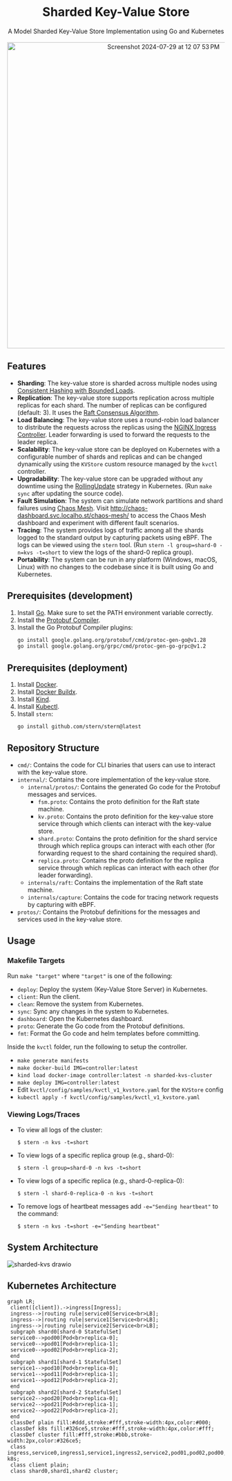 <h1 align="center">Sharded Key-Value Store</h1>
<p align="center">
    A Model Sharded Key-Value Store Implementation using Go and Kubernetes<br><br>
    <img width="708" alt="Screenshot 2024-07-29 at 12 07 53 PM" src="https://github.com/user-attachments/assets/5c290093-17d0-4560-97f8-03e629d65f5a">
</p>

## Features
* **Sharding**: The key-value store is sharded across multiple nodes using [Consistent Hashing with Bounded Loads](https://research.google/blog/consistent-hashing-with-bounded-loads/).
* **Replication**: The key-value store supports replication across multiple replicas for each shard. The number of replicas can be configured (default: 3). It uses the [Raft Consensus Algorithm](https://raft.github.io/).
* **Load Balancing**: The key-value store uses a round-robin load balancer to distribute the requests across the replicas using the [NGINX Ingress Controller](https://kubernetes.github.io/ingress-nginx/). Leader forwarding is used to forward the requests to the leader replica.
* **Scalability**: The key-value store can be deployed on Kubernetes with a configurable number of shards and replicas and can be changed dynamically using the `KVStore` custom resource managed by the `kvctl` controller.
* **Upgradability**: The key-value store can be upgraded without any downtime using the [RollingUpdate](https://kubernetes.io/docs/tutorials/kubernetes-basics/update/update-intro/) strategy in Kubernetes. (Run `make sync` after updating the source code).
* **Fault Simulation**: The system can simulate network partitions and shard failures using [Chaos Mesh](https://chaos-mesh.org/). Visit http://chaos-dashboard.svc.localho.st/chaos-mesh/ to access the Chaos Mesh dashboard and experiment with different fault scenarios.
* **Tracing**: The system provides logs of traffic among all the shards logged to the standard output by capturing packets using eBPF. The logs can be viewed using the `stern` tool. (Run `stern -l group=shard-0 -n=kvs -t=short` to view the logs of the shard-0 replica group).
* **Portability**: The system can be run in any platform (Windows, macOS, Linux) with no changes to the codebase since it is built using Go and Kubernetes.


## Prerequisites (development)
1. Install [Go](https://go.dev/doc/install). Make sure to set the PATH environment variable correctly.
2. Install the [Protobuf Compiler](https://grpc.io/docs/protoc-installation).
3. Install the Go Protobuf Compiler plugins:
    ```bash
    go install google.golang.org/protobuf/cmd/protoc-gen-go@v1.28
    go install google.golang.org/grpc/cmd/protoc-gen-go-grpc@v1.2
    ```

## Prerequisites (deployment)
1. Install [Docker](https://docs.docker.com/get-docker/).
2. Install [Docker Buildx](https://github.com/docker/buildx?tab=readme-ov-file#installing).
3. Install [Kind](https://kind.sigs.k8s.io/docs/user/quick-start/#installation).
4. Install [Kubectl](https://kubernetes.io/docs/tasks/tools/#kubectl).
5. Install `stern`:
    ```bash
    go install github.com/stern/stern@latest
    ```

## Repository Structure

- `cmd/`: Contains the code for CLI binaries that users can use to interact with the key-value store.
- `internal/`: Contains the core implementation of the key-value store.
  - `internal/protos/`: Contains the generated Go code for the Protobuf messages and services.
    - `fsm.proto`: Contains the proto definition for the Raft state machine.
    - `kv.proto`: Contains the proto definition for the key-value store service through which clients can interact with the key-value store.
    - `shard.proto`: Contains the proto definition for the shard service through which replica groups can interact with each other (for forwarding request to the shard containing the required shard).
    - `replica.proto`: Contains the proto definition for the replica service through which replicas can interact with each other (for leader forwarding).
  - `internals/raft`: Contains the implementation of the Raft state machine.
  - `internals/capture`: Contains the code for tracing network requests by capturing with eBPF.
- `protos/`: Contains the Protobuf definitions for the messages and services used in the key-value store.

## Usage

### Makefile Targets

Run `make "target"` where `"target"` is one of the following:
- `deploy`: Deploy the system (Key-Value Store Server) in Kubernetes.
- `client`: Run the client.
- `clean`: Remove the system from Kubernetes.
- `sync`: Sync any changes in the system to Kubernetes.
- `dashboard`: Open the Kubernetes dashboard.
- `proto`: Generate the Go code from the Protobuf definitions.
- `fmt`: Format the Go code and helm templates before committing.

Inside the `kvctl` folder, run the following to setup the controller.
- `make generate manifests`
- `make docker-build IMG=controller:latest`
- `kind load docker-image controller:latest -n sharded-kvs-cluster`
- `make deploy IMG=controller:latest`
- Edit `kvctl/config/samples/kvctl_v1_kvstore.yaml` for the `KVStore` config
- `kubectl apply -f kvctl/config/samples/kvctl_v1_kvstore.yaml`

### Viewing Logs/Traces

* To view all logs of the cluster:
    ```console
    $ stern -n kvs -t=short
    ```
* To view logs of a specific replica group (e.g., shard-0):
    ```console
    $ stern -l group=shard-0 -n kvs -t=short
    ```
* To view logs of a specific replica (e.g., shard-0-replica-0):
    ```console
    $ stern -l shard-0-replica-0 -n kvs -t=short
    ```
* To remove logs of heartbeat messages add `-e="Sending heartbeat"` to the command:
    ```console
    $ stern -n kvs -t=short -e="Sending heartbeat"
    ```

## System Architecture

![sharded-kvs drawio](https://github.com/user-attachments/assets/f60bd480-27a9-426f-9de5-a199a26da5ed)

## Kubernetes Architecture

```mermaid
graph LR;
 client([client]).->ingress[Ingress];
 ingress-->|routing rule|service0[Service<br>LB];
 ingress-->|routing rule|service1[Service<br>LB];
 ingress-->|routing rule|service2[Service<br>LB];
 subgraph shard0[shard-0 StatefulSet]
 service0-->pod00[Pod<br>replica-0];
 service0-->pod01[Pod<br>replica-1];
 service0-->pod02[Pod<br>replica-2];
 end
 subgraph shard1[shard-1 StatefulSet]
 service1-->pod10[Pod<br>replica-0];
 service1-->pod11[Pod<br>replica-1];
 service1-->pod12[Pod<br>replica-2];
 end
 subgraph shard2[shard-2 StatefulSet]
 service2-->pod20[Pod<br>replica-0];
 service2-->pod21[Pod<br>replica-1];
 service2-->pod22[Pod<br>replica-2];
 end
 classDef plain fill:#ddd,stroke:#fff,stroke-width:4px,color:#000;
 classDef k8s fill:#326ce5,stroke:#fff,stroke-width:4px,color:#fff;
 classDef cluster fill:#fff,stroke:#bbb,stroke-width:2px,color:#326ce5;
 class ingress,service0,ingress1,service1,ingress2,service2,pod01,pod02,pod00,pod11,pod12,pod10,pod21,pod22,pod20 k8s;
 class client plain;
 class shard0,shard1,shard2 cluster;
```
